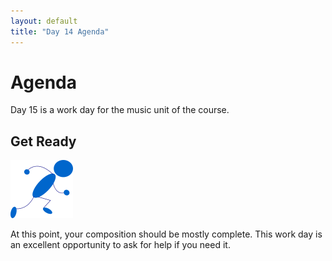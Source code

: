 ```yaml
---
layout: default
title: "Day 14 Agenda"
---
```


# Agenda

Day 15 is a work day for the music unit of the course.

## Get Ready

<img class="parimg" alt="Get ready" src="img/getready.png">

At this point, your composition should be mostly complete.  This work day is an excellent opportunity to ask for help if you need it.

<div class="clear"></div>
